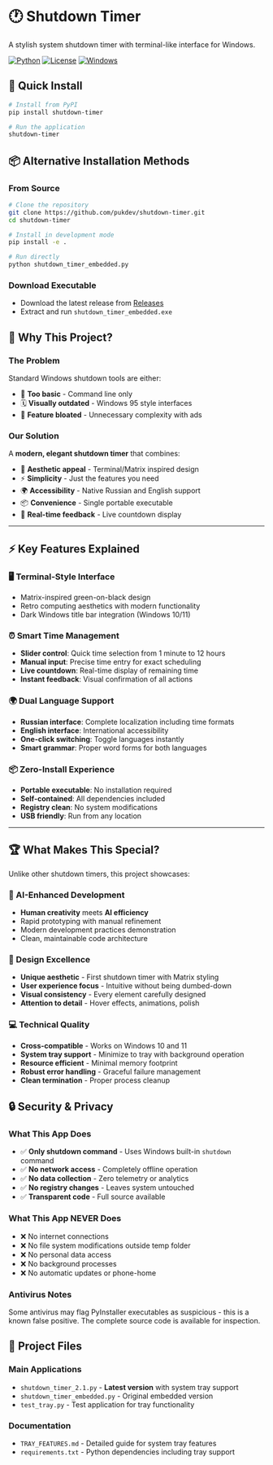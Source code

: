 # 🕐 Shutdown Timer

A stylish system shutdown timer with terminal-like interface for Windows.

[![Python](https://img.shields.io/badge/Python-3.7+-blue.svg)](https://python.org)
[![License](https://img.shields.io/badge/License-MIT-green.svg)](LICENSE)
[![Windows](https://img.shields.io/badge/Windows-10%2B-blue.svg)](https://microsoft.com/windows)

## 🚀 Quick Install

```bash
# Install from PyPI
pip install shutdown-timer

# Run the application
shutdown-timer
```

## 📦 Alternative Installation Methods

### From Source
```bash
# Clone the repository
git clone https://github.com/pukdev/shutdown-timer.git
cd shutdown-timer

# Install in development mode
pip install -e .

# Run directly
python shutdown_timer_embedded.py
```

### Download Executable
- Download the latest release from [Releases](https://github.com/pukdev/shutdown-timer/releases)
- Extract and run `shutdown_timer_embedded.exe`

## 🎯 Why This Project?

### The Problem
Standard Windows shutdown tools are either:
- 🥱 **Too basic** - Command line only
- 🗓️ **Visually outdated** - Windows 95 style interfaces  
- 🤯 **Feature bloated** - Unnecessary complexity with ads

### Our Solution
A **modern, elegant shutdown timer** that combines:
- 🎨 **Aesthetic appeal** - Terminal/Matrix inspired design
- ⚡ **Simplicity** - Just the features you need  
- 🌍 **Accessibility** - Native Russian and English support
- 📦 **Convenience** - Single portable executable
- 🔄 **Real-time feedback** - Live countdown display

---

## ⚡ Key Features Explained

### 🖥️ Terminal-Style Interface
- Matrix-inspired green-on-black design
- Retro computing aesthetics with modern functionality
- Dark Windows title bar integration (Windows 10/11)

### ⏰ Smart Time Management  
- **Slider control**: Quick time selection from 1 minute to 12 hours
- **Manual input**: Precise time entry for exact scheduling
- **Live countdown**: Real-time display of remaining time
- **Instant feedback**: Visual confirmation of all actions

### 🌍 Dual Language Support
- **Russian interface**: Complete localization including time formats
- **English interface**: International accessibility  
- **One-click switching**: Toggle languages instantly
- **Smart grammar**: Proper word forms for both languages

### 📦 Zero-Install Experience
- **Portable executable**: No installation required
- **Self-contained**: All dependencies included
- **Registry clean**: No system modifications
- **USB friendly**: Run from any location

---

## 🏆 What Makes This Special?

Unlike other shutdown timers, this project showcases:

### 🤖 AI-Enhanced Development
- **Human creativity** meets **AI efficiency**
- Rapid prototyping with manual refinement
- Modern development practices demonstration
- Clean, maintainable code architecture

### 🎨 Design Excellence
- **Unique aesthetic** - First shutdown timer with Matrix styling
- **User experience focus** - Intuitive without being dumbed-down
- **Visual consistency** - Every element carefully designed
- **Attention to detail** - Hover effects, animations, polish

### 💻 Technical Quality
- **Cross-compatible** - Works on Windows 10 and 11
- **System tray support** - Minimize to tray with background operation
- **Resource efficient** - Minimal memory footprint
- **Robust error handling** - Graceful failure management
- **Clean termination** - Proper process cleanup

## 🔒 Security & Privacy

### What This App Does
- ✅ **Only shutdown command** - Uses Windows built-in `shutdown` command
- ✅ **No network access** - Completely offline operation
- ✅ **No data collection** - Zero telemetry or analytics
- ✅ **No registry changes** - Leaves system untouched
- ✅ **Transparent code** - Full source available

### What This App NEVER Does
- ❌ No internet connections
- ❌ No file system modifications outside temp folder
- ❌ No personal data access
- ❌ No background processes
- ❌ No automatic updates or phone-home

### Antivirus Notes
Some antivirus may flag PyInstaller executables as suspicious - this is a known false positive. The complete source code is available for inspection.

## 📁 Project Files

### Main Applications
- `shutdown_timer_2.1.py` - **Latest version** with system tray support
- `shutdown_timer_embedded.py` - Original embedded version
- `test_tray.py` - Test application for tray functionality

### Documentation
- `TRAY_FEATURES.md` - Detailed guide for system tray features
- `requirements.txt` - Python dependencies including tray support

